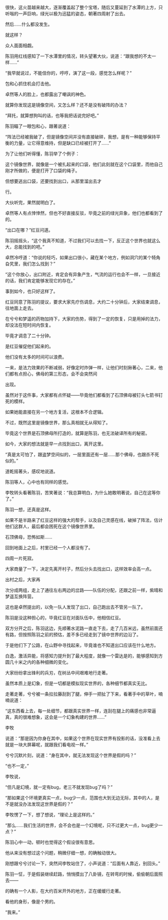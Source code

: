 很快，这火苗越来越大，逐渐覆盖起了整个宝塔，随后又蔓延到了水潭的上方，只听嗡的一声巨响，绿光以极为迅猛的姿态，朝著四周射了出去。

然后……什么都没发生。

就这样？

众人面面相觑。

陈羽用红线感知了一下水潭里的情况，转头望著大伙，说道：“跟我想的不太一样……”

“我早就说过，不能信你的，哼哼，演了这一段，感觉怎么样呢？”

包和心抓住机会打击他。

卓然等人的脸上，也都露出了嘲讽的神色。

就算你发现这是镜像空间，又怎么样？还不是没有破阵的办法？

“拜托，就算想狗叫的话，也等我把话说完好吧。”

陈羽瞄了一眼包和心，跟著说道：

“阵法已经被我破了，但是镜像空间并没有直接破碎，我想，是有一种能够保持平衡的力量，让它得意维持，但是缺口已经被打开了……”

为了让他们听得懂，陈羽举了个例子：

这个镜像世界，就像是一个被扎起来的口袋，他们此刻就在这个口袋里，而他自己刚才所做的，便是打开了口袋的绳子。

但想要逃出口袋，还要找到出口，从那里溜出去才

行。

大伙听完，果然就明白了。

卓然等人有点悻悻然，但也不好直接反驳，毕竟之前的绿光异象，他们也都看到了的。

“出口在哪？”红豆问道。

陈羽摇摇头，“这个我真不知道，不过我们可以去找一下，反正这个世界也就这么大，总能找到的吧。”

卓然冷哼道：“你说的轻巧，如果出口很小，藏在某个地方，例如洞穴的某个犄角旮旯里，我们怎么找到？”

“这个你放心，出口附近，肯定会有异象产生，气流的运行也会不一样，一旦接近的话，我们肯定能够发现它的存在。”

事到如今，也只好这样了。

红豆同意了陈羽的提议，要求大家先疗伤调息，大约二十分钟后，大家结束调息，往地面上走去。

在兮兮和梦遥的药物加持下，大家的伤势，得到了一定的恢复，只是用掉的法力，却没法在短时间内恢复。

毕竟才调息了二十分钟。

是红豆催促他们起来的。

他们没有太多的时间可以浪费。

一来，是法力效果的不断减弱，好像定时炸弹一样，让他们时刻揪著心，二来，他们都有点担心，佛母的第三形态，会不会突然间

出现。

虽然对于这件事，大家都有点怀疑——毕竟他们都看到了石顶佛母被钉头七箭书钉死的模样。

如果她能直接在另一个地方复活，这根本不合逻辑。

不过，既然这里是镜像世界，那么真相就无从得知了。

毕竟这个世界是石顶佛母所打造的，就算是陈羽，也无法破译所有的秘密。

如今，大家的想法就是早一点找到出口，离开这里。

“真是太可怕了，跟盗梦空间似的，一层里面还有一层……那个佛母，也跟杀不死似的。”

道乾摇著头，感叹地说道。

陈羽等人，心中也有同样的感觉。

李牧转头看著陈羽，苦笑著说：“我总算明白，为什么她敢明著说，自己在这等你了。”

陈羽一想，还真是这样。

如果不是半路来了红豆这样的强大的帮手，以及自己灵感在线，破掉了阵法，估计他们这群人，最后都会困死在这个镜像世界里。

石顶佛母，恐怖如斯……

回到地面上之后，村里已经一个人都没有了。

四周一片死寂。

大家商量了一下，决定先离开村子，然后分头去找出口，这样效率会高一点。

出村之后，大家再

次分成两组，走上了通往左右两边的岔路——队伍的分配，还跟之前一样，紫晴和梦遥互换阵营。

这也是卓然提出的，以免一队人发现了出口，自己跑出去不管另一队了。

陈羽是没这种担心的，毕竟红豆在对面队伍中，他相信红豆。

双方分开之后，陈羽这边，先顺著水泥路一直走下去，走了几百米远，虽然前面还有路，但按照陈羽之前的预估，差不多已经走到了镜中世界的边沿了。

于是他们下了公路，在山野中寻找起来，毕竟谁也不知道出口应该在什么地方。

白逸，激活异能，将感知力提升到了最大程度，就像一个雷达是的，能够感知到方圆几十米之内的各种细微的变化。

大家纷纷拿出锋利的兵刃，在树丛中间艰难地行走著。

虽然本质上是幻象，但是一切都是模拟现实世界的，各种细节都真实无比。

走著走著，兮兮被一条拉拉藤刮到了腿，伸手一把扯了下来，看著手中的草叶，喃喃说道：

“这东西看上去，每一处细节，都跟真实世界一样，连刮在腿上的痛感也非常逼真，真的很难想象，这会是一个幻象构建的世界……”

李牧

说道：“那是因为你身在其中，如果这个世界在现实世界有投影的话，没准看上去就是一块大屏幕呢，就跟我们看电视一样。”

兮兮沉默片刻，说道：“身在其中，就无法发现这个世界是假的吗？”

“也不一定，”

李牧说，

“但凡是幻境，就一定有bug，老三不就发现bug了吗？”

“那如果这个环境更真实一点，bug少一点，范围也大到无边无际，其中的人，是不是就没办法发现这世界是假的？”

李牧愣了一下，想了想说，“理论上是这样的。”

“那么……我们生活的世界，会不会也是一个幻境呢，只不过更大一点，bug更少一点？”

陈羽心中一动，顿时也觉得这个假设很有意思。

他从来没有想过这个问题，稍微仔细一想，的确触动很大。

刚想跟兮兮讨论一下，突然间李牧站住了，小声说道：“后面有人靠近，别回头。”

陈羽一怔，于是假装继续赶路，悄悄摸出了八卦镜，在转弯的时候，偷偷朝后面照去——

的确有一个人影，在大约百米开外的地方，正在缓缓行走著。

看他的身形，像是个男的。

“我来。”
